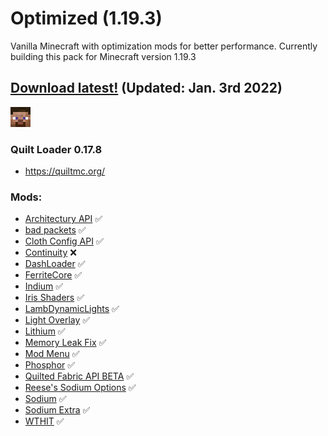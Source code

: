 # Optimized (1.19.3)
Vanilla Minecraft with optimization mods for better performance. Currently building this pack for Minecraft version 1.19.3

## [Download latest!](https://github.com/v3eil/Optimized/blob/main/1.19.3/20230103_latest.zip) (Updated: Jan. 3rd 2022)

![I'm Steve!](steve_32px.png)

### Quilt Loader 0.17.8

- https://quiltmc.org/ <br>

### Mods:
- [Architectury API](https://modrinth.com/mod/architectury-api) ✅
- [bad packets](https://modrinth.com/mod/badpackets) ✅
- [Cloth Config API](https://modrinth.com/mod/cloth-config) ✅
- [Continuity](https://modrinth.com/mod/continuity) ❌
- [DashLoader](https://modrinth.com/mod/dashloader) ✅
- [FerriteCore](https://modrinth.com/mod/ferrite-core) ✅
- [Indium](https://modrinth.com/mod/indium) ✅
- [Iris Shaders](https://modrinth.com/mod/iris) ✅
- [LambDynamicLights](https://modrinth.com/mod/lambdynamiclights) ✅
- [Light Overlay](https://modrinth.com/mod/light-overlay) ✅
- [Lithium](https://modrinth.com/mod/lithium) ✅
- [Memory Leak Fix](https://modrinth.com/mod/memoryleakfix) ✅
- [Mod Menu](https://modrinth.com/mod/modmenu) ✅
- [Phosphor](https://modrinth.com/mod/phosphor) ✅
- [Quilted Fabric API BETA](https://modrinth.com/mod/qsl) ✅
- [Reese's Sodium Options](https://modrinth.com/mod/reeses-sodium-options) ✅
- [Sodium](https://modrinth.com/mod/sodium) ✅
- [Sodium Extra](https://modrinth.com/mod/sodium-extra) ✅
- [WTHIT](https://modrinth.com/mod/wthit) ✅